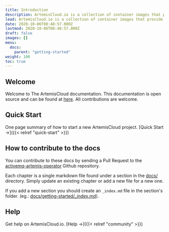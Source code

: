```yaml
---
title: Introduction
description: ArtemisCloud.io is a collection of container images that provide a way to deploy the Apache ActiveMQ Artemis Broker on Kubernetes.
lead: ArtemisCloud.io is a collection of container images that provide a way to deploy the Apache ActiveMQ Artemis Broker on Kubernetes.
date: 2020-10-06T08:48:57.000Z
lastmod: 2020-10-06T08:48:57.000Z
draft: false
images: []
menu:
  docs:
    parent: "getting-started"
weight: 100
toc: true
---
```


## Welcome

Welcome to The ArtemisCloud documentation. This documentation is open source and can be found at [here](https://github.com/artemiscloud/activemq-artemis-operator/tree/main/docs). All contributions are welcome.

## Quick Start

One page summary of how to start a new ArtemisCloud project. [Quick Start →]({{< relref "quick-start" >}})

## How to contribute to the docs

You can contribute to these docs by sending a Pull Request to the [activemq-artemis-operator](https://github.com/artemiscloud/activemq-artemis-operator) Github repository.

Each chapter is a single markdown file found under a section in the [docs/](https://github.com/artemiscloud/activemq-artemis-operator/tree/main/docs) directory. Simply update an existing chapter or add a new file for a new one.

If you add a new section you should create an `_index.md` file in the section's folder. (eg.: [docs/getting-started/_index.md](https://github.com/artemiscloud/activemq-artemis-operator/blob/main/docs/getting-started/_index.md)).

## Help

Get help on ArtemisCloud.io. [Help →]({{< relref "community" >}})
